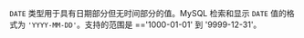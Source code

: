 `DATE` 类型用于具有日期部分但无时间部分的值。MySQL 检索和显示 `DATE` 值的格式为 `'YYYY-MM-DD'`。支持的范围是 =='1000-01-01' 到 '9999-12-31'。

